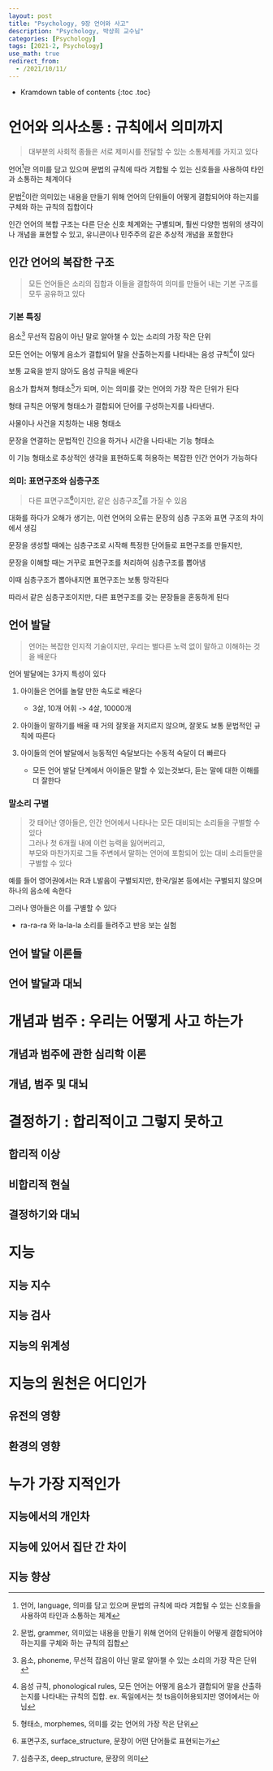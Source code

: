 ```yaml
---
layout: post
title: "Psychology, 9장 언어와 사고"
description: "Psychology, 박상희 교수님"
categories: [Psychology]
tags: [2021-2, Psychology]
use_math: true
redirect_from:
  - /2021/10/11/
---
```


* Kramdown table of contents
{:toc .toc}     


# 언어와 의사소통 : 규칙에서 의미까지

> 대부분의 사회적 종들은 서로 제미시를 전달할 수 있는 소통체계를 가지고 있다

언어[^language]란 의미를 담고 있으며 문법의 규칙에 따라 겨합될 수 있는 신호들을 사용하여 타인과 소통하는 체계이다

문법[^grammer]이란 의미있는 내용을 만들기 위해 언어의 단위들이 어떻게 결합되어야 하는지를 구체와 하는 규칙의 집합이다

인간 언어의 복합 구조는 다른 단순 신호 체계와는 구별되며, 훨씬 다양한 범위의 생각이나 개념을 표현할 수 있고,
유니콘이나 민주주의 같은 추상적 개념을 포함한다

[^language]: 언어, language, 의미를 담고 있으며 문법의 규칙에 따라 겨합될 수 있는 신호들을 사용하여 타인과 소통하는 체계              
[^grammer]: 문법, grammer, 의미있는 내용을 만들기 위해 언어의 단위들이 어떻게 결합되어야 하는지를 구체와 하는 규칙의 집합                    

## 인간 언어의 복잡한 구조

> 모든 언어들은 소리의 집합과 이들을 결합하여 의미를 만들어 내는 기본 구조를 모두 공유하고 있다

### 기본 특징

음소[^phoneme] 무선적 잡음이 아닌 말로 알아챌 수 있는 소리의 가장 작은 단위

모든 언어는 어떻게 음소가 결합되어 말을 산출하는지를 나타내는 음성 규칙[^phonological_rules]이 있다

보통 교육을 받지 않아도 음성 규칙을 배운다

음소가 합쳐져 형태소[^morphemes]가 되며, 이는 의미를 갖는 언어의 가장 작은 단위가 된다

형태 규칙은 어떻게 형태소가 결합되어 단어를 구성하는지를 나타낸다.

사물이나 사건을 지칭하는 내용 형태소

문장을 연결하는 문법적인 긴으을 하거나 시간을 나타내는 기능 형태소

이 기능 형태소로 추상적인 생각을 표현하도록 허용하는 복잡한 인간 언어가 가능하다

[^phoneme]: 음소, phoneme, 무선적 잡음이 아닌 말로 알아챌 수 있는 소리의 가장 작은 단위
[^phonological_rules]: 음성 규칙, phonological rules, 모든 언어는 어떻게 음소가 결합되어 말을 산출하는지를 나타내는 규칙의 집합. ex. 독일에서는 첫 ts음이허용되지만 영어에서는 아님                         
[^morphemes]: 형태소, morphemes, 의미를 갖는 언어의 가장 작은 단위                              
[^morphological_rules]: 형태 규칙, morphological rules, 어떻게 형태소가 결합되어 단어를 구성하는지를 나타낸다.                         


### 의미: 표면구조와 심층구조

> 다른 표면구조[^surface_structure]이지만, 같은 심층구조[^deep_structure]를 가질 수 있음

대화를 하다가 오해가 생기는, 이런 언어의 오류는 문장의 심층 구조와 표면 구조의 차이에서 생김

문장을 생성할 때에는 심층구조로 시작해 특정한 단어들로 표면구조를 만들지만,

문장을 이해할 때는 거꾸로 표면구조를 처리하여 심층구조를 뽑아냄

이때 심층구조가 뽑아내지면 표면구조는 보통 망각된다

따라서 같은 심층구조이지만, 다른 표면구조를 갖는 문장들을 혼동하게 된다

[^deep_structure]: 심층구조, deep_structure, 문장의 의미                           
[^surface_structure]: 표면구조, surface_structure, 문장이 어떤 단어들로 표현되는가                       

## 언어 발달

> 언어는 복잡한 인지적 기술이지만, 우리는 별다른 노력 없이 말하고 이해하는 것을 배운다

언어 발달에는 3가지 특성이 있다

1. 아이들은 언어를 놀랄 만한 속도로 배운다
    - 3살, 10개 어휘 -> 4살, 10000개 
2. 아이들이 말하기를 배울 때 거의 잘못을 저지르지 않으며, 잘못도 보통 문법적인 규칙에 따른다

3. 아이들의 언어 발달에서 능동적인 숙달보다는 수동적 숙달이 더 빠르다
    - 모든 언어 발달 단계에서 아이들은 말할 수 있는것보다, 듣는 말에 대한 이해를 더 잘한다

### 말소리 구별

> 갓 태어난 영아들은, 인간 언어에서 나타나는 모든 대비되는 소리들을 구별할 수 있다            
> 그러나 첫 6개월 내에 이런 능력을 잃어버리고,          
> 부모와 마찬가지로 그들 주변에서 말하는 언어에 포함되어 있는 대비 소리들만을 구별할 수 있다

예를 들어 영어권에서는 R과 L발음이 구별되지만, 한국/일본 등에서는 구별되지 않으며 하나의 음소에 속한다         

그러나 영아들은 이를 구별할 수 있다
- ra-ra-ra 와 la-la-la 소리를 들려주고 반응 보는 실험




###

## 언어 발달 이론들

## 언어 발달과 대뇌

# 개념과 범주 : 우리는 어떻게 사고 하는가

## 개념과 범주에 관한 심리학 이론

## 개념, 범주 및 대뇌

# 결정하기 : 합리적이고 그렇지 못하고

## 합리적 이상

## 비합리적 현실

## 결정하기와 대뇌

# 지능

## 지능 지수

## 지능 검사

## 지능의 위계성

# 지능의 원천은 어디인가

## 유전의 영향

## 환경의 영향

# 누가 가장 지적인가

## 지능에서의 개인차

## 지능에 있어서 집단 간 차이

## 지능 향상
